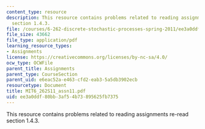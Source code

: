 ```yaml
---
content_type: resource
description: This resource contains problems related to reading assignments re-read
  section 1.4.3.
file: /courses/6-262-discrete-stochastic-processes-spring-2011/ee3a0ddf80bb3af54b73895625fb7375_MIT6_262S11_assn11.pdf
file_size: 43662
file_type: application/pdf
learning_resource_types:
- Assignments
license: https://creativecommons.org/licenses/by-nc-sa/4.0/
ocw_type: OCWFile
parent_title: Assignments
parent_type: CourseSection
parent_uid: e6eac52a-e463-cfd2-eab3-5a5db3902ecb
resourcetype: Document
title: MIT6_262S11_assn11.pdf
uid: ee3a0ddf-80bb-3af5-4b73-895625fb7375
---
```

This resource contains problems related to reading assignments re-read section 1.4.3.